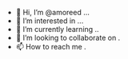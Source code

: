- 👋 Hi, I’m @amoreed ...
- 👀 I’m interested in ...
- 🌱 I’m currently learning ..
- 💞️ I’m looking to collaborate on .
- 📫 How to reach me .

<!---
amoreed/amoreed is a ✨ special ✨ repository because its `README.md` (this file) appears on your GitHub profile.
You can click the Preview link to take a look at your changes.
--->
